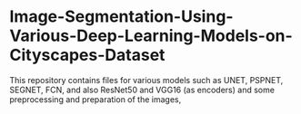 # Image-Segmentation-Using-Various-Deep-Learning-Models-on-Cityscapes-Dataset
This repository contains files for various models such as UNET, PSPNET, SEGNET, FCN, and also ResNet50 and VGG16 (as encoders) and some preprocessing and preparation of the images,
